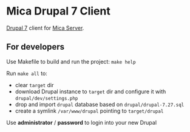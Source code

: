 # Mica Drupal 7 Client

[Drupal 7](https://drupal.org) client for [Mica Server](https://github.com/obiba/mica-server).

## For developers

Use Makefile to build and run the project: `make help`

Run `make all` to:

* clear `target` dir
* download Drupal instance to `target` dir and configure it with `drupal/dev/settings.php`
* drop and import `drupal` database based on `drupal/drupal-7.27.sql`
* create a symlink `/var/www/drupal` pointing to `target/drupal`

Use **administrator** / **password** to login into your new Drupal

